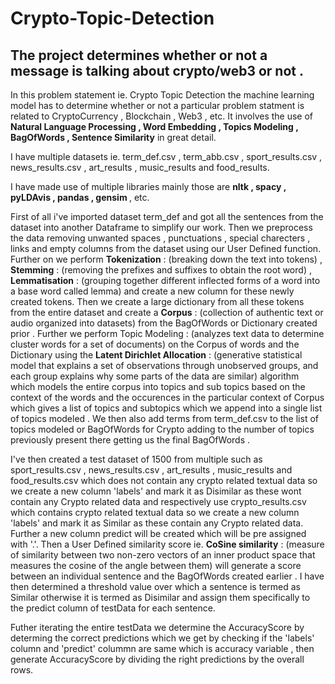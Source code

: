 # Crypto-Topic-Detection

## The project determines whether or not a message is talking about crypto/web3 or not . 

In this problem statement ie. Crypto Topic Detection the machine learning model has to determine whether or not a particular problem statment is related to CryptoCurrency , Blockchain , Web3 , etc. It involves the use of <b> Natural Language Processing , Word Embedding , Topics Modeling , BagOfWords , Sentence Similarity</b> in great detail.

I have multiple datasets ie. term_def.csv , term_abb.csv , sport_results.csv , news_results.csv , art_results , music_results and food_results.

I have made use of multiple libraries mainly those are <b>nltk , spacy , pyLDAvis , pandas , gensim </b> , etc.

First of all i've imported dataset term_def and got all the sentences from the dataset into another Dataframe to simplify our work. Then we preprocess the data removing unwanted spaces , punctuations , special charecters , links and empty columns from the dataset using our User Defined function. Further on we perform <b>Tokenization</b> : (breaking down the text into tokens) , <b>Stemming</b> : (removing the prefixes and suffixes to obtain the root word) , <b>Lemmatisation</b> : (grouping together different inflected forms of a word into a base word called lemma) and create a new column for these newly created tokens. Then we create a large dictionary from all these tokens from the entire dataset and create a <b>Corpus</b> : (collection of authentic text or audio organized into datasets) from the BagOfWords or Dictionary created prior . Further we perform Topic Modeling : (analyzes text data to determine cluster words for a set of documents) on the Corpus of words and the Dictionary using the <b>Latent Dirichlet Allocation</b> : (generative statistical model that explains a set of observations through unobserved groups, and each group explains why some parts of the data are similar) algorithm which models the entire corpus into topics and sub topics based on the context of the words and the occurences in the particular context of Corpus which gives a list of topics and subtopics which we append into a single list of topics modeled . We then also add terms from term_def.csv to the list of topics modeled or BagOfWords for Crypto adding to the number of topics previously present there getting us the final BagOfWords .

I've then created a test dataset of 1500 from multiple such as sport_results.csv , news_results.csv , art_results , music_results and food_results.csv which does not contain any crypto related textual data so we create a new column 'labels' and mark it as Disimilar as these wont contain any Crypto related data and respectively use crypto_results.csv which contains crypto related textual data so we create a new column 'labels' and mark it as Similar as these  contain any Crypto related data. Further a new column predict will be created which will be pre assigned with '.'. Then a User Defined similarity score ie. <b>CoSine similarity</b> : (measure of similarity between two non-zero vectors of an inner product space that measures the cosine of the angle between them) will generate a score between an individual sentence and the BagOfWords created earlier . I have then determined a threshold value over which a sentence is termed as Similar otherwise it is termed as Disimilar and assign them specifically to the predict column of testData for each sentence.

Futher iterating the entire testData we determine the AccuracyScore by determing the correct predictions which we get by checking if the 'labels' column and 'predict' colummn are same which is accuracy variable , then generate AccuracyScore by dividing the right predictions by the overall rows.
